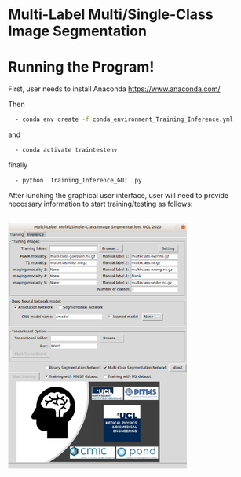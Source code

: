 # Multi-Label Multi/Single-Class Image Segmentation

# Running the Program!

First, user needs to install Anaconda https://www.anaconda.com/

Then


```sh
  - conda env create -f conda_environment_Training_Inference.yml  
``` 
and 

```sh
  - conda activate traintestenv  
``` 
finally

```sh
  - python  Training_Inference_GUI .py 
``` 

After lunching the graphical user interface, user will need to provide necessary information to start training/testing as follows:  

<br>
 <img height="500" src="images/GUI.png" />
 </br>
